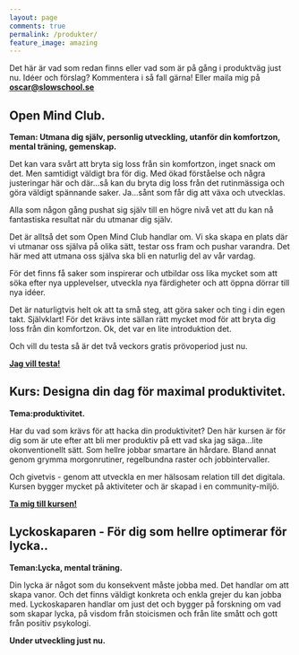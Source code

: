 ```yaml
---
layout: page
comments: true
permalink: /produkter/
feature_image: amazing
---
```


Det här är vad som redan finns eller vad som är på gång i produktväg just nu. Idéer och förslag? Kommentera i så fall gärna!
Eller maila mig på **oscar@slowschool.se**

## Open Mind Club.

**Teman: Utmana dig själv, personlig utveckling, utanför din komfortzon, mental träning, gemenskap.**

Det kan vara svårt att bryta sig loss från sin komfortzon, inget snack om det. Men samtidigt väldigt bra för dig. Med ökad förståelse och några justeringar här och där...så kan du bryta dig loss från det rutinmässiga och göra väldigt spännande saker. Ja...sånt som får dig att växa och utvecklas.

Alla som någon gång pushat sig själv till en högre nivå vet att du kan nå fantastiska resultat när du utmanar dig själv.

Det är alltså det som Open Mind Club handlar om. Vi ska skapa en plats där vi utmanar oss själva på olika sätt, testar oss fram och pushar varandra. Det här med att utmana oss själva ska bli en naturlig del av vår vardag.

För det finns få saker som inspirerar och utbildar oss lika mycket som att söka efter nya upplevelser, utveckla nya färdigheter och att öppna dörrar till nya idéer.

Det är naturligtvis helt ok att ta små steg, att göra saker och ting i din egen takt. Självklart! För det krävs inte sällan rätt mycket mod för att bryta dig loss från din komfortzon. Ok, det var en lite introduktion
det. 

Och vill du testa så är det två veckors gratis prövoperiod just nu.


**[Jag vill testa!](https://www.openmindclub.se/)**

## Kurs: Designa din dag för maximal produktivitet.

**Tema:produktivitet.**

 Har du vad som krävs för att hacka din produktivitet? Den här kursen är för dig som är ute efter att bli mer produktiv på ett vad ska jag säga...lite okonventionellt sätt. Som hellre jobbar smartare än hårdare. Bland annat genom grymma morgonrutiner, regelbundna raster och jobbintervaller. 

Och givetvis - genom att utveckla en mer hälsosam relation till det digitala. Kursen bygger mycket på aktiviteter
och är skapad i en community-miljö. 

**[Ta mig till kursen!](https://www.openlearning.com/courses/designa-din-dag-fr-maximal-produktivitet)**


## Lyckoskaparen - För dig som hellre optimerar för lycka..

**Teman:Lycka, mental träning.**

Din lycka är något som du konsekvent måste jobba med. Det handlar om att skapa vanor. Och det finns väldigt konkreta och enkla grejer du kan jobba med. Lyckoskaparen handlar om just det och bygger på forskning om vad som skapar lycka, på visdom från stoicismen och från lite smått och gott från positiv psykologi.

**Under utveckling just nu.**
